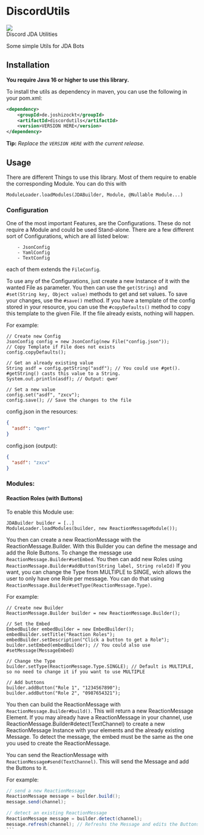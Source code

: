 # DiscordUtils
<a alt="Version:"><img src="https://img.shields.io/github/v/release/JoshiCodes/DiscordUtils"></a><br>
Discord JDA Utilities

Some simple Utils for JDA Bots


## Installation

**You require Java 16 or higher to use this library.**

To install the utils as dependency in maven, you can use the following in your pom.xml:

```xml
<dependency>
    <groupId>de.joshizockt</groupId>
    <artifactId>discordutils</artifactId>
    <version>VERSION HERE</version>
</dependency>
```
**Tip:** *Replace the `VERSION HERE` with the current release.*


## Usage
There are different Things to use this library. Most of them require to enable the corresponding Module.
You can do this with
```
ModuleLoader.loadModules(JDABuilder, Module, @Nullable Module...)
```

### Configuration
One of the most important Features, are the Configurations. These do not require a Module and could be used Stand-alone.
There are a few different sort of Configurations, which are all listed below:
```
    - JsonConfig
    - YamlConfig
    - TextConfig
```
each of them extends the `FileConfig`.

To use any of the Configurations, just create a new Instance of it with the wanted File as parameter.
You then can use the `get(String)` and `#set(String key, Object value)` methods to get and set values.
To save your changes, use the `#save()` method.
If you have a template of the config stored in your resource, you can use the `#copyDefaults()` method to copy this template to the given File. If the file already exists, nothing will happen.

For example:
```
// Create new Config
JsonConfig config = new JsonConfig(new File("config.json"));
// Copy Template if File does not exists
config.copyDefaults();

// Get an already existing value
String asdf = config.getString("asdf"); // You could use #get(). #getString() casts this value to a String.
System.out.println(asdf); // Output: qwer

// Set a new value
config.set("asdf", "zxcv");
config.save(); // Save the changes to the file

```
config.json in the resources:
```json
{
  "asdf": "qwer"
}
```
config.json (output):
```json
{
  "asdf": "zxcv"
}
```



### Modules:
#### Reaction Roles (with Buttons)
To enable this Module use:
```
JDABuilder builder = [..]
ModuleLoader.loadModules(builder, new ReactionMessageModule());
```

You then can create a new ReactionMessage with the ReactionMessage.Builder.
With this Builder you can define the message and add the Role Buttons.
To change the message use `ReactionMessage.Builder#setEmbed`.
You then can add new Roles using `ReactionMessage.Builder#addButton(String label, String roleId)`
If you want, you can change the Type from MULTIPLE to SINGE, wich allows the user to only have one Role per message.
You can do that using `ReactionMessage.Builder#setType(ReactionMessage.Type)`.

For example:
````
// Create new Builder
ReactionMessage.Builder builder = new ReactionMessage.Builder();

// Set the Embed
EmbedBuilder embedBuilder = new EmbedBuilder();
embedBuilder.setTitle("Reaction Roles");
embedBuilder.setDescription("Click a button to get a Role");
builder.setEmbed(embedBuilder); // You could also use #setMessage(MessageEmbed)

// Change the Type
builder.setType(ReactionMessage.Type.SINGLE); // Default is MULTIPLE, so no need to change it if you want to use MULTIPLE

// Add buttons
builder.addButton("Role 1", "1234567890");
builder.addButton("Role 2", "0987654321");
````

You then can build the ReactionMessage with `ReactionMessage.Builder#build()`. This will return a new ReactionMessage Element.
If you may already have a ReactionMessage in your channel, use ReactionMessage.Builder#detect(TextChannel) to create a new ReactionMessage Instance with your elements and the already existing Message.
To detect the message, the embed must be the same as the one you used to create the ReactionMessage.

You can send the ReactionMessage with `ReactionMessage#send(TextChannel)`. This will send the Message and add the Buttons to it.

For example:
````java
// send a new ReactionMessage
ReactionMessage message = builder.build();
message.send(channel);

// detect an existing ReactionMessage
ReactionMessage message = builder.detect(channel);
message.refresh(channel); // Refreshs the Message and edits the Buttons. Is called in #detect() already.
```
